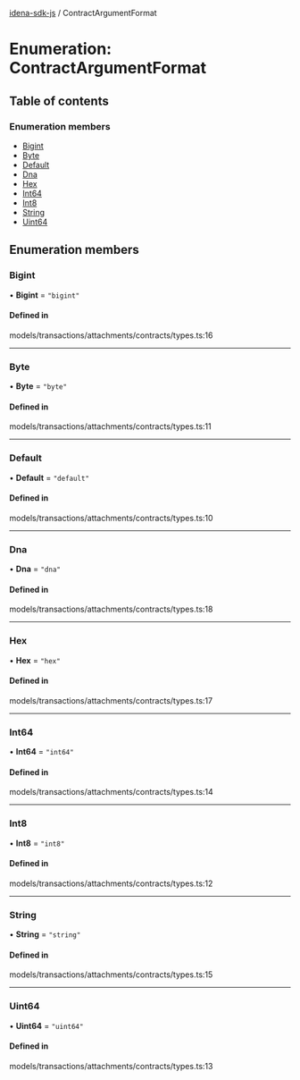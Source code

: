 [idena-sdk-js](../README.md) / ContractArgumentFormat

# Enumeration: ContractArgumentFormat

## Table of contents

### Enumeration members

- [Bigint](ContractArgumentFormat.md#bigint)
- [Byte](ContractArgumentFormat.md#byte)
- [Default](ContractArgumentFormat.md#default)
- [Dna](ContractArgumentFormat.md#dna)
- [Hex](ContractArgumentFormat.md#hex)
- [Int64](ContractArgumentFormat.md#int64)
- [Int8](ContractArgumentFormat.md#int8)
- [String](ContractArgumentFormat.md#string)
- [Uint64](ContractArgumentFormat.md#uint64)

## Enumeration members

### Bigint

• **Bigint** = `"bigint"`

#### Defined in

models/transactions/attachments/contracts/types.ts:16

___

### Byte

• **Byte** = `"byte"`

#### Defined in

models/transactions/attachments/contracts/types.ts:11

___

### Default

• **Default** = `"default"`

#### Defined in

models/transactions/attachments/contracts/types.ts:10

___

### Dna

• **Dna** = `"dna"`

#### Defined in

models/transactions/attachments/contracts/types.ts:18

___

### Hex

• **Hex** = `"hex"`

#### Defined in

models/transactions/attachments/contracts/types.ts:17

___

### Int64

• **Int64** = `"int64"`

#### Defined in

models/transactions/attachments/contracts/types.ts:14

___

### Int8

• **Int8** = `"int8"`

#### Defined in

models/transactions/attachments/contracts/types.ts:12

___

### String

• **String** = `"string"`

#### Defined in

models/transactions/attachments/contracts/types.ts:15

___

### Uint64

• **Uint64** = `"uint64"`

#### Defined in

models/transactions/attachments/contracts/types.ts:13
